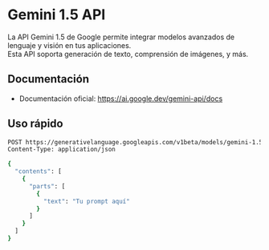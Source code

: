 # Gemini 1.5 API

La API Gemini 1.5 de Google permite integrar modelos avanzados de lenguaje y visión en tus aplicaciones.  
Esta API soporta generación de texto, comprensión de imágenes, y más.

## Documentación

- Documentación oficial: https://ai.google.dev/gemini-api/docs

## Uso rápido

```bash
POST https://generativelanguage.googleapis.com/v1beta/models/gemini-1.5-pro-latest:generateContent?key=TU_API_KEY
Content-Type: application/json

{
  "contents": [
    {
      "parts": [
        {
          "text": "Tu prompt aquí"
        }
      ]
    }
  ]
}